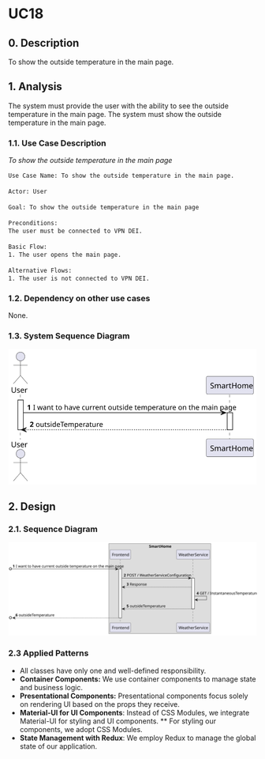# UC18

## 0. Description

To show the outside temperature in the main page.

## 1. Analysis
The system must provide the user with the ability to see the outside temperature in the main page. The system must show the outside temperature in the main page.

### 1.1. Use Case Description
_To show the outside temperature in the main page_

    Use Case Name: To show the outside temperature in the main page.

    Actor: User

    Goal: To show the outside temperature in the main page

    Preconditions:
    The user must be connected to VPN DEI.    

    Basic Flow:
    1. The user opens the main page.
    
    Alternative Flows:
    1. The user is not connected to VPN DEI.


### 1.2. Dependency on other use cases
None.

### 1.3. System Sequence Diagram
![UC018-SSD](artifacts/uc18_SSD_v1.svg)

## 2. Design

### 2.1. Sequence Diagram
![UC018-SD](artifacts/uc18_SD_v1.svg)


### 2.3 Applied Patterns
- All classes have only one and well-defined responsibility.
- **Container Components:** We use container components to manage state and business logic.
- **Presentational Components:** Presentational components focus solely on rendering UI based on the props they receive. 
- **Material-UI for UI Components**: Instead of CSS Modules, we integrate Material-UI for styling and UI components. ** For styling our components, we adopt CSS Modules.
- **State Management with Redux**: We employ Redux to manage the global state of our application.